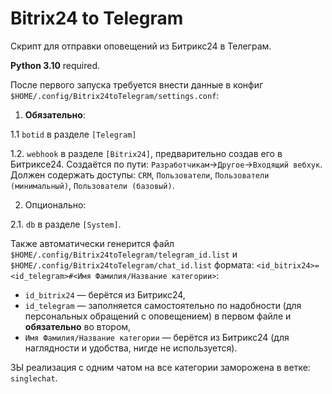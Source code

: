 # Bitrix24 to Telegram

Скрипт для отправки оповещений из Битрикс24 в Телеграм.

**Python 3.10** required.

После первого запуска требуется внести данные в конфиг ``$HOME/.config/Bitrix24toTelegram/settings.conf``:

1. **Обязательно**:

1.1 ``botid`` в разделе ``[Telegram]``

1.2. ``webhook`` в разделе ``[Bitrix24]``, предварительно создав его в Битриксе24. Создаётся по пути: ``Разработчикам``→``Другое``→``Входящий вебхук``. Должен содержать доступы: ``CRM``, ``Пользователи``, ``Пользователи (минимальный)``, ``Пользователи (базовый)``.

2. Опционально:

2.1. ``db`` в разделе ``[System]``.

Также автоматически генерится файл ``$HOME/.config/Bitrix24toTelegram/telegram_id.list`` и ``$HOME/.config/Bitrix24toTelegram/chat_id.list`` формата: ``<id_bitrix24>=<id_telegram>#<Имя Фамилия/Название категории>``:

* ``id_bitrix24`` — берётся из Битрикс24,
* ``id_telegram`` — заполняется самостоятельно по надобности (для персональных обращений с оповещением) в первом файле и **обязательно** во втором,
* ``Имя Фамилия/Название категории`` — берётся из Битрикс24 (для наглядности и удобства, нигде не используется).

ЗЫ реализация с одним чатом на все категории заморожена в ветке: ``singlechat``.